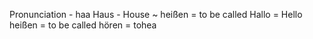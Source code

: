 Pronunciation - haa
Haus - House ~
heißen = to be called
Hallo = Hello
heißen = to be called
hören = tohea